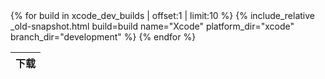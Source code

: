 <table id="osx-builds" class="downloads body-copy">
    <thead>
        <tr>
            <th class="download">下载</th>
        </tr>
    </thead>
    <tbody>
        {% for build in xcode_dev_builds | offset:1 | limit:10 %}
            {% include_relative _old-snapshot.html build=build name="Xcode" platform_dir="xcode" branch_dir="development" %}
        {% endfor %}
    </tbody>
</table>
